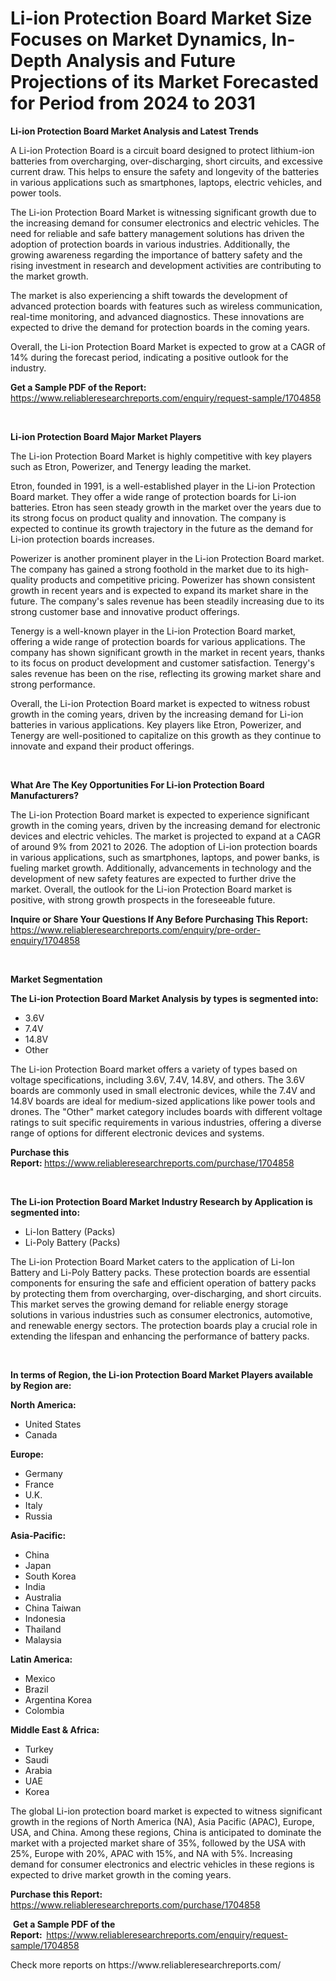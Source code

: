 <p><h1>Li-ion Protection Board Market Size Focuses on Market Dynamics, In-Depth Analysis and Future Projections of its Market Forecasted for Period from 2024 to 2031</h1></p><p><strong>Li-ion Protection Board Market Analysis and Latest Trends</strong></p>
<p><p>A Li-ion Protection Board is a circuit board designed to protect lithium-ion batteries from overcharging, over-discharging, short circuits, and excessive current draw. This helps to ensure the safety and longevity of the batteries in various applications such as smartphones, laptops, electric vehicles, and power tools.</p><p>The Li-ion Protection Board Market is witnessing significant growth due to the increasing demand for consumer electronics and electric vehicles. The need for reliable and safe battery management solutions has driven the adoption of protection boards in various industries. Additionally, the growing awareness regarding the importance of battery safety and the rising investment in research and development activities are contributing to the market growth.</p><p>The market is also experiencing a shift towards the development of advanced protection boards with features such as wireless communication, real-time monitoring, and advanced diagnostics. These innovations are expected to drive the demand for protection boards in the coming years.</p><p>Overall, the Li-ion Protection Board Market is expected to grow at a CAGR of 14% during the forecast period, indicating a positive outlook for the industry.</p></p>
<p><strong>Get a Sample PDF of the Report:&nbsp;</strong> <a href="https://www.reliableresearchreports.com/enquiry/request-sample/1704858">https://www.reliableresearchreports.com/enquiry/request-sample/1704858</a></p>
<p>&nbsp;</p>
<p><strong>Li-ion Protection Board Major Market Players</strong></p>
<p><p>The Li-ion Protection Board Market is highly competitive with key players such as Etron, Powerizer, and Tenergy leading the market.</p><p>Etron, founded in 1991, is a well-established player in the Li-ion Protection Board market. They offer a wide range of protection boards for Li-ion batteries. Etron has seen steady growth in the market over the years due to its strong focus on product quality and innovation. The company is expected to continue its growth trajectory in the future as the demand for Li-ion protection boards increases.</p><p>Powerizer is another prominent player in the Li-ion Protection Board market. The company has gained a strong foothold in the market due to its high-quality products and competitive pricing. Powerizer has shown consistent growth in recent years and is expected to expand its market share in the future. The company's sales revenue has been steadily increasing due to its strong customer base and innovative product offerings.</p><p>Tenergy is a well-known player in the Li-ion Protection Board market, offering a wide range of protection boards for various applications. The company has shown significant growth in the market in recent years, thanks to its focus on product development and customer satisfaction. Tenergy's sales revenue has been on the rise, reflecting its growing market share and strong performance.</p><p>Overall, the Li-ion Protection Board market is expected to witness robust growth in the coming years, driven by the increasing demand for Li-ion batteries in various applications. Key players like Etron, Powerizer, and Tenergy are well-positioned to capitalize on this growth as they continue to innovate and expand their product offerings.</p></p>
<p>&nbsp;</p>
<p><strong>What Are The Key Opportunities For Li-ion Protection Board Manufacturers?</strong></p>
<p><p>The Li-ion Protection Board market is expected to experience significant growth in the coming years, driven by the increasing demand for electronic devices and electric vehicles. The market is projected to expand at a CAGR of around 9% from 2021 to 2026. The adoption of Li-ion protection boards in various applications, such as smartphones, laptops, and power banks, is fueling market growth. Additionally, advancements in technology and the development of new safety features are expected to further drive the market. Overall, the outlook for the Li-ion Protection Board market is positive, with strong growth prospects in the foreseeable future.</p></p>
<p><strong>Inquire or Share Your Questions If Any Before Purchasing This Report:</strong> <a href="https://www.reliableresearchreports.com/enquiry/pre-order-enquiry/1704858">https://www.reliableresearchreports.com/enquiry/pre-order-enquiry/1704858</a></p>
<p>&nbsp;</p>
<p><strong>Market Segmentation</strong></p>
<p><strong>The Li-ion Protection Board Market Analysis by types is segmented into:</strong></p>
<p><ul><li>3.6V</li><li>7.4V</li><li>14.8V</li><li>Other</li></ul></p>
<p><p>The Li-ion Protection Board market offers a variety of types based on voltage specifications, including 3.6V, 7.4V, 14.8V, and others. The 3.6V boards are commonly used in small electronic devices, while the 7.4V and 14.8V boards are ideal for medium-sized applications like power tools and drones. The "Other" market category includes boards with different voltage ratings to suit specific requirements in various industries, offering a diverse range of options for different electronic devices and systems.</p></p>
<p><strong>Purchase this Report:&nbsp;</strong><a href="https://www.reliableresearchreports.com/purchase/1704858">https://www.reliableresearchreports.com/purchase/1704858</a></p>
<p>&nbsp;</p>
<p><strong>The Li-ion Protection Board Market Industry Research by Application is segmented into:</strong></p>
<p><ul><li>Li-Ion Battery (Packs)</li><li>Li-Poly Battery (Packs)</li></ul></p>
<p><p>The Li-ion Protection Board Market caters to the application of Li-Ion Battery and Li-Poly Battery packs. These protection boards are essential components for ensuring the safe and efficient operation of battery packs by protecting them from overcharging, over-discharging, and short circuits. This market serves the growing demand for reliable energy storage solutions in various industries such as consumer electronics, automotive, and renewable energy sectors. The protection boards play a crucial role in extending the lifespan and enhancing the performance of battery packs.</p></p>
<p>&nbsp;</p>
<p><strong>In terms of Region, the Li-ion Protection Board Market Players available by Region are:</strong></p>
<p>
    <p> <strong> North America: </strong>
        <ul>
            <li>United States</li>
            <li>Canada</li>
        </ul>
        </p> 
    <p> <strong> Europe: </strong>
        <ul>
            <li>Germany</li>
            <li>France</li>
            <li>U.K.</li>
            <li>Italy</li>
            <li>Russia</li>
        </ul>
        </p> 
    <p> <strong> Asia-Pacific: </strong>
        <ul>
            <li>China</li>
            <li>Japan</li>
            <li>South Korea</li>
            <li>India</li>
            <li>Australia</li>
            <li>China Taiwan</li>
            <li>Indonesia</li>
            <li>Thailand</li>
            <li>Malaysia</li>
        </ul>
        </p> 
    <p> <strong> Latin America: </strong>
        <ul>
            <li>Mexico</li>
            <li>Brazil</li>
            <li>Argentina Korea</li>
            <li>Colombia</li>
        </ul>
        </p> 
    <p> <strong> Middle East & Africa: </strong>
        <ul>
            <li>Turkey</li>
            <li>Saudi</li>
            <li>Arabia</li>
            <li>UAE</li>
            <li>Korea</li>
        </ul>
    </p>
    </p>
<p><p>The global Li-ion protection board market is expected to witness significant growth in the regions of North America (NA), Asia Pacific (APAC), Europe, USA, and China. Among these regions, China is anticipated to dominate the market with a projected market share of 35%, followed by the USA with 25%, Europe with 20%, APAC with 15%, and NA with 5%. Increasing demand for consumer electronics and electric vehicles in these regions is expected to drive market growth in the coming years.</p></p>
<p><strong>Purchase this Report: </strong><a href="https://www.reliableresearchreports.com/purchase/1704858">https://www.reliableresearchreports.com/purchase/1704858</a></p>
<p>&nbsp;<strong>Get a Sample PDF of the Report:&nbsp;&nbsp;</strong><a href="https://www.reliableresearchreports.com/enquiry/request-sample/1704858">https://www.reliableresearchreports.com/enquiry/request-sample/1704858</a></p>
<p><strong></strong></p>
<p>Check more reports on https://www.reliableresearchreports.com/</p>